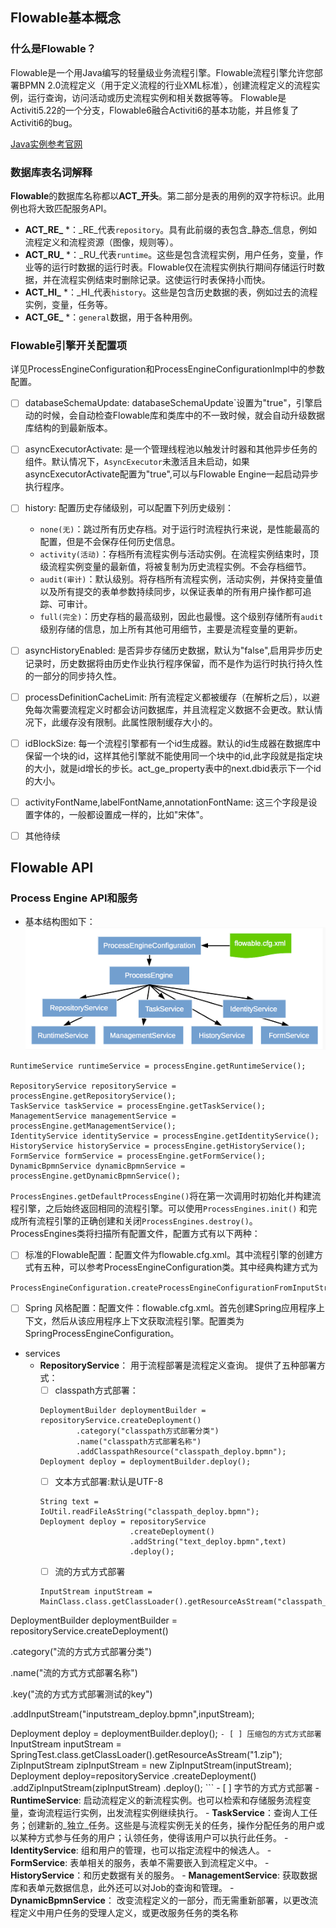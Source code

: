 
## Flowable基本概念

  ### 什么是Flowable？
Flowable是一个用Java编写的轻量级业务流程引擎。Flowable流程引擎允许您部署BPMN 2.0流程定义（用于定义流程的行业XML标准），创建流程定义的流程实例，运行查询，访问活动或历史流程实例和相关数据等等。
	Flowable是Activiti5.22的一个分支，Flowable6融合Activiti6的基本功能，并且修复了Activiti6的bug。
	
   [Java实例参考官网](https://www.flowable.org/docs/userguide/index.html#getting.started.command.line) 

### 数据库表名词解释
**Flowable**的数据库名称都以**ACT_开头**。第二部分是表的用例的双字符标识。此用例也将大致匹配服务API。

-   **ACT_RE_** *：_RE_代表`repository`。具有此前缀的表包含_静态_信息，例如流程定义和流程资源（图像，规则等）。  
-   **ACT_RU_** *：_RU_代表`runtime`。这些是包含流程实例，用户任务，变量，作业等的运行时数据的运行时表。Flowable仅在流程实例执行期间存储运行时数据，并在流程实例结束时删除记录。这使运行时表保持小而快。
-   **ACT_HI_** *：_HI_代表`history`。这些是包含历史数据的表，例如过去的流程实例，变量，任务等。
-   **ACT_GE_** *：`general`数据，用于各种用例。

### Flowable引擎开关配置项
  详见ProcessEngineConfiguration和ProcessEngineConfigurationImpl中的参数配置。
 - [ ] databaseSchemaUpdate: databaseSchemaUpdate`设置为"true"，引擎启动的时候，会自动检查Flowable库和类库中的不一致时候，就会自动升级数据库结构的到最新版本。
 - [ ] asyncExecutorActivate: 是一个管理线程池以触发计时器和其他异步任务的组件。默认情况下，`AsyncExecutor`未激活且未启动，如果asyncExecutorActivate配置为"true",可以与Flowable Engine一起启动异步执行程序。
 - [ ] history: 配置历史存储级别，可以配置下列历史级别：

    -   `none(无)`：跳过所有历史存档。对于运行时流程执行来说，是性能最高的配置，但是不会保存任何历史信息。    
    -   `activity(活动)`：存档所有流程实例与活动实例。在流程实例结束时，顶级流程实例变量的最新值，将被复制为历史流程实例。不会存档细节。   
   -   `audit(审计)`：默认级别。将存档所有流程实例，活动实例，并保持变量值以及所有提交的表单参数持续同步，以保证表单的所有用户操作都可追踪、可审计。
   -   `full(完全)`：历史存档的最高级别，因此也最慢。这个级别存储所有`audit`级别存储的信息，加上所有其他可用细节，主要是流程变量的更新。

 - [ ] asyncHistoryEnabled: 是否异步存储历史数据，默认为"false",启用异步历史记录时，历史数据将由历史作业执行程序保留，而不是作为运行时执行持久性的一部分的同步持久性。
 - [ ] processDefinitionCacheLimit: 所有流程定义都被缓存（在解析之后），以避免每次需要流程定义时都会访问数据库，并且流程定义数据不会更改。默认情况下，此缓存没有限制。此属性限制缓存大小的。

 - [ ] idBlockSize: 每一个流程引擎都有一个id生成器。默认的id生成器在数据库中保留一个块的id，这样其他引擎就不能使用同一个块中的id,此字段就是指定块的大小，就是id增长的步长。act_ge_property表中的next.dbid表示下一个id的大小。
 - [ ] activityFontName,labelFontName,annotationFontName: 这三个字段是设置字体的，一般都设置成一样的，比如"宋体"。
 - [ ] 其他待续


## Flowable API

### Process Engine API和服务
 - 基本结构图如下：
 ![](./images/Flowable-service.png)
 
```
RuntimeService runtimeService = processEngine.getRuntimeService();

RepositoryService repositoryService = processEngine.getRepositoryService();
TaskService taskService = processEngine.getTaskService();
ManagementService managementService = processEngine.getManagementService();
IdentityService identityService = processEngine.getIdentityService();
HistoryService historyService = processEngine.getHistoryService();
FormService formService = processEngine.getFormService();
DynamicBpmnService dynamicBpmnService = processEngine.getDynamicBpmnService();
```
`ProcessEngines.getDefaultProcessEngine()`将在第一次调用时初始化并构建流程引擎，之后始终返回相同的流程引擎。可以使用`ProcessEngines.init()` 和完成所有流程引擎的正确创建和关闭`ProcessEngines.destroy()`。
ProcessEngines类将扫描所有配置文件，配置方式有以下两种：
 - [ ] 标准的Flowable配置：配置文件为flowable.cfg.xml。其中流程引擎的创建方式有五种，可以参考ProcessEngineConfiguration类。其中经典构建方式为
 ```
ProcessEngineConfiguration.createProcessEngineConfigurationFromInputStream(inputStream).buildProcessEngine()。
 ```
 - [ ] Spring 风格配置：配置文件：flowable.cfg.xml。首先创建Spring应用程序上下文，然后从该应用程序上下文获取流程引擎。配置类为SpringProcessEngineConfiguration。
- services
    - **RepositoryService**： 用于流程部署是流程定义查询。 提供了五种部署方式：
         - [ ] classpath方式部署：
         ```
         DeploymentBuilder deploymentBuilder = repositoryService.createDeployment()
		         .category("classpath方式部署分类")
		         .name("classpath方式部署名称")
		         .addClasspathResource("classpath_deploy.bpmn");
         Deployment deploy = deploymentBuilder.deploy();
       ```
         - [ ] 文本方式部署:默认是UTF-8
         ```
         String text =  IoUtil.readFileAsString("classpath_deploy.bpmn");		     
         Deployment deploy = repositoryService
					         .createDeployment()
					         .addString("text_deploy.bpmn",text)
					         .deploy();         
         ```
         - [ ] 流的方式方式部署
        ```
        InputStream inputStream = MainClass.class.getClassLoader().getResourceAsStream("classpath_deploy.bpmn");

DeploymentBuilder deploymentBuilder = repositoryService.createDeployment()

.category("流的方式方式部署分类")

.name("流的方式方式部署名称")

.key("流的方式方式部署测试的key")

.addInputStream("inputstream_deploy.bpmn",inputStream);

Deployment deploy = deploymentBuilder.deploy();
        ```
         - [ ] 压缩包的方式方式部署
         ```
         InputStream inputStream = SpringTest.class.getClassLoader().getResourceAsStream("1.zip");
         ZipInputStream zipInputStream =  new  ZipInputStream(inputStream);
         Deployment deploy=repositoryService
                                            .createDeployment()
                                            .addZipInputStream(zipInputStream)
                                            .deploy();
         ```
         - [ ] 字节的方式方式部署
    - **RuntimeService**: 启动流程定义的新流程实例。也可以检索和存储服务流程变量，查询流程运行实例，出发流程实例继续执行。
    - **TaskService**：查询人工任务；创建新的_独立_任务。这些是与流程实例无关的任务，操作分配任务的用户或以某种方式参与任务的用户；认领任务，使得该用户可以执行此任务。
    - **IdentityService**: 组和用户的管理，也可以指定流程中的候选人。
    - **FormService**: 表单相关的服务，表单不需要嵌入到流程定义中。
    - **HistoryService**：和历史数据有关的服务。
    - **ManagementService**: 获取数据库和表单元数据信息，此外还可以对Job的查询和管理。
    - **DynamicBpmnService**： 改变流程定义的一部分，而无需重新部署，以更改流程定义中用户任务的受理人定义，或更改服务任务的类名称
 


 
 



<!--stackedit_data:
eyJoaXN0b3J5IjpbLTE4MTMwMDc0NDFdfQ==
-->